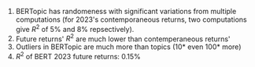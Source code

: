 1. BERTopic has randomeness with significant variations from multiple computations (for 2023's contemporaneous returns, two computations give $R^2$ of 5\% and 8\% repsectively).
2. Future returns' $R^2$ are much lower than contemperaneous returns'
3. Outliers in BERTopic are much more than topics (10* even 100* more)
4. $R^2$ of BERT 2023 future returns: 0.15%

